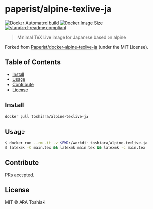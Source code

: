 # paperist/alpine-texlive-ja

[![Docker Automated build](https://img.shields.io/docker/automated/toshiara/alpine-texlive-ja.svg)](https://hub.docker.com/r/toshiara/alpine-texlive-ja/)
[![Docker Image Size](https://images.microbadger.com/badges/image/toshiara/alpine-texlive-ja.svg)](https://microbadger.com/images/toshiara/alpine-texlive-ja "Get your own image badge on microbadger.com")
[![standard-readme compliant](https://img.shields.io/badge/standard--readme-OK-green.svg)](https://github.com/RichardLitt/standard-readme)

> Minimal TeX Live image for Japanese based on alpine

Forked from [Paperist/docker-alpine-texlive-ja] \(under the MIT License\).

[Paperist/docker-alpine-texlive-ja]: https://github.com/Paperist/docker-alpine-texlive-ja

## Table of Contents

- [Install](#install)
- [Usage](#usage)
- [Contribute](#contribute)
- [License](#license)

## Install

```bash
docker pull toshiara/alpine-texlive-ja
```

## Usage

```bash
$ docker run --rm -it -v $PWD:/workdir toshiara/alpine-texlive-ja
$ latexmk -C main.tex && latexmk main.tex && latexmk -c main.tex
```

## Contribute

PRs accepted.

## License

MIT © ARA Toshiaki




